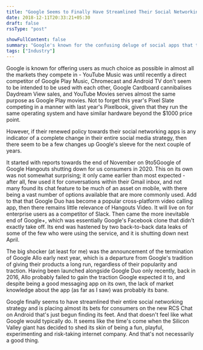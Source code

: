 ```yaml
---
title: "Google Seems to Finally Have Streamlined Their Social Networking Strategy"
date: 2018-12-11T20:33:21+05:30
draft: false
rssType: "post"

showFullContent: false
summary: "Google's known for the confusing deluge of social apps that they keep coming up with, but they might finally be getting their act together."
tags: ["Industry"]
---
```


Google is known for offering users as much choice as possible in almost all the markets they compete in - YouTube Music was until recently a direct competitor of Google Play Music, Chromecast and Android TV don't seem to be intended to be used with each other, Google Cardboard cannibalises Daydream View sales, and YouTube Movies serves almost the same purpose as Google Play movies. Not to forget this year's Pixel Slate competing in a manner with last year's Pixelbook, given that they run the same operating system and have similar hardware beyond the $1000 price point.

However, if their renewed policy towards their social networking apps is any indicator of a complete change in their entire social media strategy, then there seem to be a few changes up Google's sleeve for the next couple of years.

It started with reports towards the end of November on 9to5Google of Google Hangouts shutting down for us consumers in 2020. This on its own was not somewhat surprising; it only came earlier than most expected - after all, few used it for conversations within their Gmail inbox, and not many found its chat feature to be much of an asset on mobile, with there being a vast number of options available that are more commonly used. Add to that that Google Duo has become a popular cross-platform video calling app, then there remains little relevance of Hangouts Video. It will live on for enterprise users as a competitor of Slack.
Then came the more inevitable end of Google+, which was essentially Google's Facebook clone that didn't exactly take off. Its end was hastened by two back-to-back data leaks of some of the few who were using the service, and it is shutting down next April.

The big shocker (at least for me) was the announcement of the termination of Google Allo early next year, which is a departure from Google's tradition of giving their products a long run, regardless of their popularity and traction. Having been launched alongside Google Duo only recently, back in 2016, Allo probably failed to gain the traction Google expected it to, and despite being a good messaging app on its own, the lack of market knowledge about the app (as far as I saw) was probably its bane.

Google finally seems to have streamlined their entire social networking strategy and is placing almost its bets for consumers on the new RCS Chat on Android that's just begun finding its feet. And that doesn't feel like what Google would typically do. It seems like the time's come when the Silicon Valley giant has decided to shed its skin of being a fun, playful, experimenting and risk-taking internet company. And that's not necessarily a good thing.
